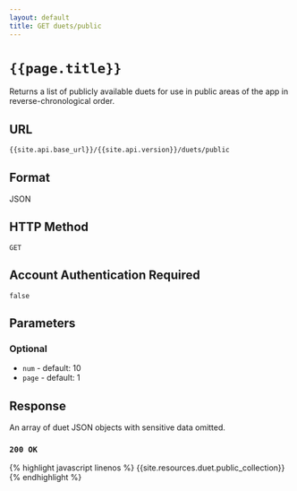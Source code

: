 ```yaml
---
layout: default
title: GET duets/public
---
```

# `{{page.title}}`

Returns a list of publicly available duets for use in public areas of the app in reverse-chronological order.

## URL

`{{site.api.base_url}}/{{site.api.version}}/duets/public`

## Format

JSON

## HTTP Method

`GET`

## Account Authentication Required

`false`

## Parameters

### Optional

* `num` - default: 10
* `page` - default: 1

## Response

An array of duet JSON objects with sensitive data omitted.

### `200 OK`

{% highlight javascript linenos %}
{{site.resources.duet.public_collection}}
{% endhighlight %}
